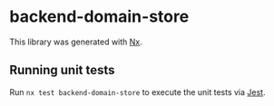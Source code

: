 # backend-domain-store

This library was generated with [Nx](https://nx.dev).

## Running unit tests

Run `nx test backend-domain-store` to execute the unit tests via [Jest](https://jestjs.io).
